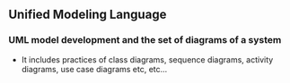 ## Unified Modeling Language
### UML model development and the set of diagrams of a system
* It includes practices of class diagrams, sequence diagrams, activity diagrams, use case diagrams etc, etc...

